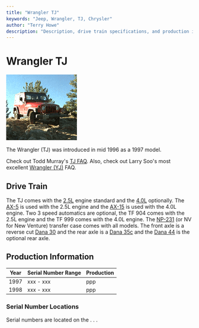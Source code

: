 ```yaml
---
title: "Wrangler TJ"
keywords: "Jeep, Wrangler, TJ, Chrysler"
author: "Terry Howe"
description: "Description, drive train specifications, and production information for the Jeep Wrangler TJ"
---
```

# Wrangler TJ

[![Scott Parker's TJ on the Spring Creek Trail](../img/parkerst.gif)](../img/parkers.gif) 

The Wrangler (TJ) was introduced in mid 1996 as a 1997 model. 

Check out Todd Murray's [ TJ FAQ](https://www.visi.com/~tam/tjfaq.md). Also, check out Larry Soo's most excellent [Wrangler (YJ)](https://www.bc4x4.com/faqs/yj.asp) FAQ. 

## Drive Train

The TJ comes with the [2.5L](/engine/factory/amc150.md) engine standard and the [4.0L](/engine/factory/amc242.md) optionally. The [AX-5](/transmission/factory/ax5.md) is used with the 2.5L engine and the [AX-15](/transmission/factory/ax15.md) is used with the 4.0L engine. Two 3 speed automatics are optional, the TF 904 comes with the 2.5L engine and the TF 999 comes with the 4.0L engine. The [NP-231](/xfer/factory/np231.md) (or NV for New Venture) transfer case comes with all models. The front axle is a reverse cut [Dana 30](/axle/factory/d30.md) and the rear axle is a [Dana 35c](/axle/factory/d35c.md) and the [Dana 44](/axle/factory/d44.md) is the optional rear axle. 

## Production Information

| Year | Serial Number Range | Production |
|------|---------------------|------------|
| 1997 | xxx - xxx           | ppp        |
| 1998 | xxx - xxx           | ppp        |

### Serial Number Locations

Serial numbers are located on the . . .
